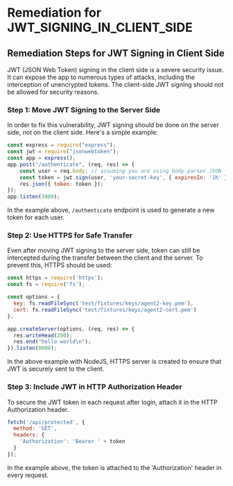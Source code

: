 # Remediation for JWT_SIGNING_IN_CLIENT_SIDE

## Remediation Steps for JWT Signing in Client Side

JWT (JSON Web Token) signing in the client side is a severe security issue. It can expose the app to numerous types of attacks, including the interception of unencrypted tokens. The client-side JWT signing should not be allowed for security reasons.

### Step 1: Move JWT Signing to the Server Side

In order to fix this vulnerability, JWT signing should be done on the server side, not on the client side. Here's a simple example:

```javascript
const express = require("express");
const jwt = require("jsonwebtoken");
const app = express();
app.post("/authenticate", (req, res) => {
    const user = req.body; // assuming you are using body-parser JSON
    const token = jwt.sign(user, 'your-secret-key', { expiresIn: '1h' });
    res.json({ token: token });
});
app.listen(3000);
```
In the example above, `/authenticate` endpoint is used to generate a new token for each user.

### Step 2: Use HTTPS for Safe Transfer

Even after moving JWT signing to the server side, token can still be intercepted during the transfer between the client and the server. To prevent this, HTTPS should be used:

```javascript
const https = require('https');
const fs = require('fs');

const options = {
  key: fs.readFileSync('test/fixtures/keys/agent2-key.pem'),
  cert: fs.readFileSync('test/fixtures/keys/agent2-cert.pem')
};

app.createServer(options, (req, res) => {
  res.writeHead(200);
  res.end("hello world\n");
}).listen(8000);
```
In the above example with NodeJS, HTTPS server is created to ensure that JWT is securely sent to the client.

### Step 3: Include JWT in HTTP Authorization Header

To secure the JWT token in each request after login, attach it in the HTTP Authorization header. 

```javascript
fetch('/api/protected', {
  method: 'GET',
  headers: {
    'Authorization': 'Bearer ' + token
  }
});
```
In the example above, the token is attached to the 'Authorization' header in every request.